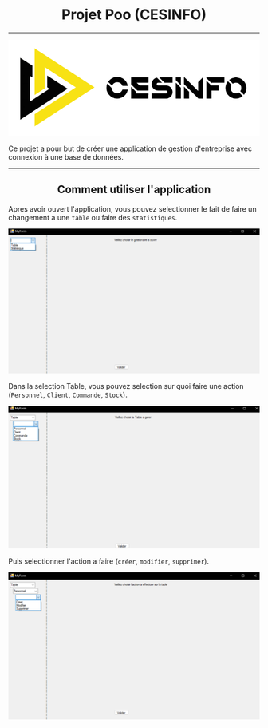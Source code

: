 <h1 align="center">Projet Poo (CESINFO)</h1>

----

<p align="center"> 
  <a href="" rel="noopener">
 <img src="https://github.com/TheAypisamFpv/Projet-poo/blob/main/logo/CESINFO_fond_blancpdn.png" alt="CESINFO_fond_blanc"></a>
</p>

Ce projet a pour but de créer une application de gestion d'entreprise avec connexion à une base de données.

---

<h2 align="center"> Comment utiliser l'application</h2>



Apres avoir ouvert l'application, vous pouvez selectionner le fait de faire un changement a une `table` ou faire des `statistiques`.

  
</p>
<p align="center"> 
  <a href="" rel="noopener">
 <img src="https://github.com/TheAypisamFpv/Projet-poo/blob/main/images/how_to_use/table-stats.png" alt="table-stats"></a>
</p>





​Dans la selection Table, vous pouvez selection sur quoi faire une action (`Personnel`, `Client`, `Commande`, `Stock`).

</p>
<p align="center"> 
  <a href="" rel="noopener">
 <img src="https://github.com/TheAypisamFpv/Projet-poo/blob/main/images/how_to_use/table_choix.png" alt="table_choix"></a>
</p>





​Puis selectionner l'action a faire (`créer`, `modifier`, `supprimer`).

</p>
<p align="center"> 
  <a href="" rel="noopener">
 <img src="https://github.com/TheAypisamFpv/Projet-poo/blob/main/images/how_to_use/table_personnel_choix.png" alt="table_personnel_choix"></a>
</p>




